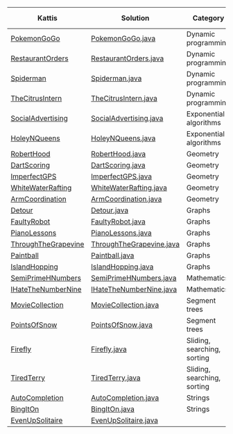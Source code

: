 | Kattis                                              | Solution                                  | Category             | Difficulty (1-10) |
| --------------------------------------------------- | ----------------------------------------- | -------------------- | ------------------ |
| [PokemonGoGo](https://open.kattis.com/problems/pokemongogo)       | [PokemonGoGo.java](src/PokemonGoGo.java)             | Dynamic programming | 5.4                |
| [RestaurantOrders](https://open.kattis.com/problems/orders)       | [RestaurantOrders.java](src/RestaurantOrders.java)     | Dynamic programming | 5.4                |
| [Spiderman](https://open.kattis.com/problems/spiderman)         | [Spiderman.java](src/Spiderman.java)               | Dynamic programming | 4.5                |
| [TheCitrusIntern](https://open.kattis.com/problems/citrusintern)    | [TheCitrusIntern.java](src/TheCitrusIntern.java)       | Dynamic programming | 3.6                |
| [SocialAdvertising](https://open.kattis.com/problems/socialadvertising) | [SocialAdvertising.java](src/SocialAdvertising.java)  | Exponential algorithms | 4.6                |
| [HoleyNQueens](https://open.kattis.com/problems/holeynqueensbatman)  | [HoleyNQueens.java](src/HoleyNQueens.java)         | Exponential algorithms | 2.5                |
| [RobertHood](https://open.kattis.com/problems/roberthood)        | [RobertHood.java](src/RobertHood.java)             | Geometry             | 4.8                |
| [DartScoring](https://open.kattis.com/problems/dartscoring)       | [DartScoring.java](src/DartScoring.java)           | Geometry             | 4.4                |
| [ImperfectGPS](https://open.kattis.com/problems/imperfectgps)     | [ImperfectGPS.java](src/ImperfectGPS.java)         | Geometry             | 4                  |
| [WhiteWaterRafting](https://open.kattis.com/problems/rafting)     | [WhiteWaterRafting.java](src/WhiteWaterRafting.java) | Geometry             | 3                  |
| [ArmCoordination](https://open.kattis.com/problems/armcoordination)  | [ArmCoordination.java](src/ArmCoordination.java)     | Geometry             | 1.7                |
| [Detour](https://open.kattis.com/problems/detour)            | [Detour.java](src/Detour.java)                   | Graphs               | 4.9                |
| [FaultyRobot](https://open.kattis.com/problems/faultyrobot)      | [FaultyRobot.java](src/FaultyRobot.java)           | Graphs               | 4.2                |
| [PianoLessons](https://open.kattis.com/problems/pianolessons)     | [PianoLessons.java](src/PianoLessons.java)         | Graphs               | 4.1                |
| [ThroughTheGrapevine](https://open.kattis.com/problems/grapevine)  | [ThroughTheGrapevine.java](src/ThroughTheGrapevine.java) | Graphs               | 3.7                |
| [Paintball](https://open.kattis.com/problems/paintball)         | [Paintball.java](src/Paintball.java)             | Graphs               | 3.3                |
| [IslandHopping](https://open.kattis.com/problems/islandhopping)    | [IslandHopping.java](src/IslandHopping.java)       | Graphs               | 2.8                |
| [SemiPrimeHNumbers](https://open.kattis.com/problems/hnumbers)     | [SemiPrimeHNumbers.java](src/SemiPrimeHNumbers.java) | Mathematics          | 5.1                |
| [IHateTheNumberNine](https://open.kattis.com/problems/nine)       | [IHateTheNumberNine.java](src/IHateTheNumberNine.java) | Mathematics          | 3.2                |
| [MovieCollection](https://open.kattis.com/problems/moviecollection)  | [MovieCollection.java](src/MovieCollection.java)     | Segment trees        | 5                  |
| [PointsOfSnow](https://uib.kattis.com/courses/INF237/spring22/assignments/vgq568/problems/uib.pointsofsnow) | [PointsOfSnow.java](src/PointsOfSnow.java)         | Segment trees        |                    |
| [Firefly](https://open.kattis.com/problems/firefly)          | [Firefly.java](src/Firefly.java)                 | Sliding, searching, sorting | 3.6                |
| [TiredTerry](https://open.kattis.com/problems/tiredterry)      | [TiredTerry.java](src/TiredTerry.java)             | Sliding, searching, sorting | 3.3                |
| [AutoCompletion](https://open.kattis.com/problems/autocompletion)  | [AutoCompletion.java](src/AutoCompletion.java)       | Strings              | 6                  |
| [BingItOn](https://open.kattis.com/problems/bing)           | [BingItOn.java](src/BingItOn.java)               | Strings              | 3.4                |
| [EvenUpSolitaire](https://open.kattis.com/problems/evenup)       | [EvenUpSolitaire.java](src/EvenUpSolitaire.java)     |                      | 2.7                |

